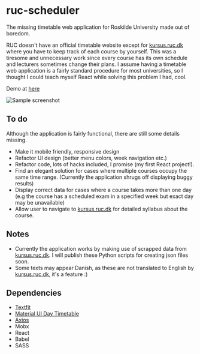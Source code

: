 # ruc-scheduler
The missing timetable web application for Roskilde University made out of boredom.

RUC doesn't have an official timetable website except for [kursus.ruc.dk](https://kursus.ruc.dk) where you have to keep track of each course by yourself. This was a tiresome and unnecessary work since every course has its own schedule and lecturers sometimes change their plans. I assume having a timetable web application is a fairly standard procedure for most universities, so I thought I could teach myself React while solving this problem I had, cool.

Demo at [here](https://turkmenog.lu/ruc-scheduler/)

![Sample screenshot](https://turkmenog.lu/ruc-screenshot.png)

## To do
Although the application is fairly functional, there are still some details missing.

  * Make it mobile friendly, responsive design
  * Refactor UI design (better menu colors, week navigation etc.)
  * Refactor code, lots of hacks included, I promise (my first React project!).
  * Find an elegant solution for cases where multiple courses occupy the same time range. (Currently the application shrugs off displaying buggy results)
  * Display correct data for cases where a course takes more than one day (e.g the course has a scheduled exam in a specified week but exact day may be unavailable)
  * Allow user to navigate to [kursus.ruc.dk](https://kursus.ruc.dk) for detailed syllabus about the course.

## Notes
* Currently the application works by making use of scrapped data from [kursus.ruc.dk](https://kursus.ruc.dk). I will publish these Python scripts for creating json files soon.
* Some texts may appear Danish, as these are not translated to English by [kursus.ruc.dk](https://kursus.ruc.dk), it's a feature :)

## Dependencies
* [Textfit](https://github.com/STRML/textFit)
* [Material UI Day Timetable](https://www.npmjs.com/package/material-ui-day-time-table)
* [Axios](https://www.npmjs.com/package/axios)
* Mobx
* React
* Babel
* SASS
